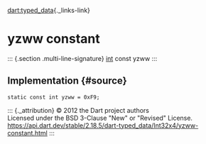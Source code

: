 [dart:typed\_data](../../dart-typed_data/dart-typed_data-library){._links-link}

yzww constant
=============

::: {.section .multi-line-signature}
[int](../../dart-core/int-class) const yzww
:::

Implementation {#source}
--------------

``` {.language-dart data-language="dart"}
static const int yzww = 0xF9;
```

::: {._attribution}
© 2012 the Dart project authors\
Licensed under the BSD 3-Clause \"New\" or \"Revised\" License.\
<https://api.dart.dev/stable/2.18.5/dart-typed_data/Int32x4/yzww-constant.html>
:::
